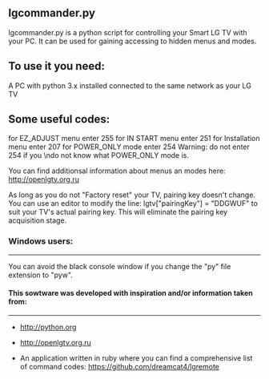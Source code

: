 ## lgcommander.py
lgcommander.py is a python script for controlling your Smart LG TV with your PC.
It can be used for gaining accessing to hidden menus and modes.

## To use it you need:
A PC with python 3.x installed connected to the same network as your LG TV

## Some useful codes:
for EZ_ADJUST menu enter 255
for IN START menu enter 251
for Installation menu enter 207
for POWER_ONLY mode enter 254
Warning: do not enter 254 if you \ndo not know what POWER_ONLY mode is.

You can find additionsal information about menus an modes here: <http://openlgtv.org.ru>

As long as you do not "Factory reset" your TV, pairing key doesn't change. You can use an editor to modify the line:
    lgtv["pairingKey"] = "DDGWUF"
to suit your TV's actual pairing key.  This will eliminate the pairing key acquisition stage.


### Windows users:
----
You can avoid the black console window if you change the "py" file extension to "pyw".

#### This sowtware was developed with inspiration and/or information taken from:
----

*   <http://python.org>


*   <http://openlgtv.org.ru>


*   An application written in ruby where you can find a comprehensive list of command codes: <https://github.com/dreamcat4/lgremote>
